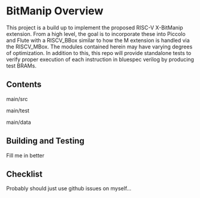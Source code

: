 # BitManip Overview

This project is a build up to implement the proposed RISC-V X-BitManip extension.  From a high level, the goal is to incorporate these into Piccolo and Flute with a RISCV_BBox similar to how the M extension is handled via the RISCV_MBox.  The modules contained herein may have varying degrees of optimization.  In addition to this, this repo will provide standalone tests to verify proper execution of each instruction in bluespec verilog by producing test BRAMs.

## Contents

main/src

main/test

main/data

## Building and Testing

Fill me in better

## Checklist

Probably should just use github issues on myself...
